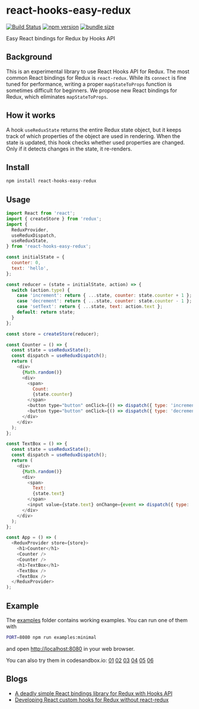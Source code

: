react-hooks-easy-redux
======================

[![Build Status](https://travis-ci.com/dai-shi/react-hooks-easy-redux.svg?branch=master)](https://travis-ci.com/dai-shi/react-hooks-easy-redux)
[![npm version](https://badge.fury.io/js/react-hooks-easy-redux.svg)](https://badge.fury.io/js/react-hooks-easy-redux)
[![bundle size](https://badgen.net/bundlephobia/minzip/react-hooks-easy-redux)](https://bundlephobia.com/result?p=react-hooks-easy-redux)

Easy React bindings for Redux by Hooks API

Background
----------

This is an experimental library to use React Hooks API for Redux.
The most common React bindings for Redux is `react-redux`.
While its `connect` is fine tuned for performance,
writing a proper `mapStateToProps` function is sometimes
difficult for beginners.
We propose new React bindings for Redux,
which eliminates `mapStateToProps`.

How it works
------------

A hook `useReduxState` returns the entire Redux state object,
but it keeps track of which properties of the object are used
in rendering. When the state is updated, this hook checks
whether used properties are changed.
Only if it detects changes in the state, it re-renders.

Install
-------

```bash
npm install react-hooks-easy-redux
```

Usage
-----

```javascript
import React from 'react';
import { createStore } from 'redux';
import {
  ReduxProvider,
  useReduxDispatch,
  useReduxState,
} from 'react-hooks-easy-redux';

const initialState = {
  counter: 0,
  text: 'hello',
};

const reducer = (state = initialState, action) => {
  switch (action.type) {
    case 'increment': return { ...state, counter: state.counter + 1 };
    case 'decrement': return { ...state, counter: state.counter - 1 };
    case 'setText': return { ...state, text: action.text };
    default: return state;
  }
};

const store = createStore(reducer);

const Counter = () => {
  const state = useReduxState();
  const dispatch = useReduxDispatch();
  return (
    <div>
      {Math.random()}
      <div>
        <span>
          Count:
          {state.counter}
        </span>
        <button type="button" onClick={() => dispatch({ type: 'increment' })}>+1</button>
        <button type="button" onClick={() => dispatch({ type: 'decrement' })}>-1</button>
      </div>
    </div>
  );
};

const TextBox = () => {
  const state = useReduxState();
  const dispatch = useReduxDispatch();
  return (
    <div>
      {Math.random()}
      <div>
        <span>
          Text:
          {state.text}
        </span>
        <input value={state.text} onChange={event => dispatch({ type: 'setText', text: event.target.value })} />
      </div>
    </div>
  );
};

const App = () => (
  <ReduxProvider store={store}>
    <h1>Counter</h1>
    <Counter />
    <Counter />
    <h1>TextBox</h1>
    <TextBox />
    <TextBox />
  </ReduxProvider>
);
```

Example
-------

The [examples](examples) folder contains working examples.
You can run one of them with

```bash
PORT=8080 npm run examples:minimal
```

and open <http://localhost:8080> in your web browser.

You can also try them in codesandbox.io:
[01](https://codesandbox.io/s/github/dai-shi/react-hooks-easy-redux/tree/master/examples/01_minimal)
[02](https://codesandbox.io/s/github/dai-shi/react-hooks-easy-redux/tree/master/examples/02_typescript)
[03](https://codesandbox.io/s/github/dai-shi/react-hooks-easy-redux/tree/master/examples/03_deep)
[04](https://codesandbox.io/s/github/dai-shi/react-hooks-easy-redux/tree/master/examples/04_immer)
[05](https://codesandbox.io/s/github/dai-shi/react-hooks-easy-redux/tree/master/examples/05_localstate)
[06](https://codesandbox.io/s/github/dai-shi/react-hooks-easy-redux/tree/master/examples/06_memoization)

Blogs
-----

- [A deadly simple React bindings library for Redux with Hooks API](https://medium.com/@dai_shi/a-deadly-simple-react-bindings-library-for-redux-with-hooks-api-822295857282)
- [Developing React custom hooks for Redux without react-redux](https://medium.com/@dai_shi/developing-react-custom-hooks-for-redux-without-react-redux-483a90de0c71)
